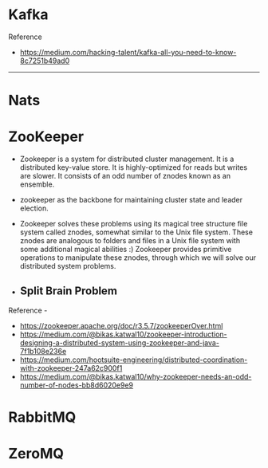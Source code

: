 

# Kafka

Reference
- https://medium.com/hacking-talent/kafka-all-you-need-to-know-8c7251b49ad0

---
# Nats


# ZooKeeper

- Zookeeper is a system for distributed cluster management. It is a distributed key-value store. It is highly-optimized for reads but writes are slower. It consists of an odd number of znodes known as an ensemble.

- zookeeper as the backbone for maintaining cluster state and leader election.

- Zookeeper solves these problems using its magical tree structure file system called znodes, somewhat similar to the Unix file system. These znodes are analogous to folders and files in a Unix file system with some additional magical abilities :) Zookeeper provides primitive operations to manipulate these znodes, through which we will solve our distributed system problems.

- Split Brain Problem
    - 

Reference -
- https://zookeeper.apache.org/doc/r3.5.7/zookeeperOver.html
- https://medium.com/@bikas.katwal10/zookeeper-introduction-designing-a-distributed-system-using-zookeeper-and-java-7f1b108e236e
- https://medium.com/hootsuite-engineering/distributed-coordination-with-zookeeper-247a62c900f1
- https://medium.com/@bikas.katwal10/why-zookeeper-needs-an-odd-number-of-nodes-bb8d6020e9e9

# RabbitMQ



# ZeroMQ
